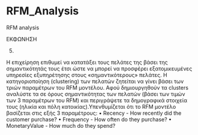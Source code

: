 # RFM_Analysis
RFM analysis

ΕΚΦΩΝΗΣΗ

5.	
Η επιχείρηση επιθυμεί να κατατάξει τους πελάτες της βάσει της σημαντικότητάς τους έτσι ώστε να μπορεί 
να προσφέρει εξατομικευμένες υπηρεσίες  εξυπηρέτησης στους «σημαντικότερους» πελάτες. 
Η κατηγοριοποίηση (clustering) των πελατών ζητείται να γίνει βάσει των τριών παραμέτρων του RFM μοντέλου.
Αφού δημιουργηθούν τα clusters αναλύστε τα σε όρους σημαντικότητας των πελατών (βάσει των τιμών των 3 παραμέτρων του RFM) 
και περιγράψετε τα δημογραφικά στοιχεία τους  (ηλικία και πόλη κατοικίας).Υπενθυμίζεται ότι το RFM μοντέλο βασίζεται στις εξής
3 παραμέτρους:
•	Recency - How recently did the customer purchase?
•	Frequency - How often do they purchase?
•	MonetaryValue - How much do they spend?
